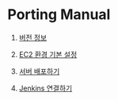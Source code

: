 # Porting Manual

1. [버전 정보](./0-version.md)

2. [EC2 환경 기본 설정](./1-setting.md)

3. [서버 배포하기](./2-deploy.md)

4. [Jenkins 연결하기](./3-jenkins.md)
